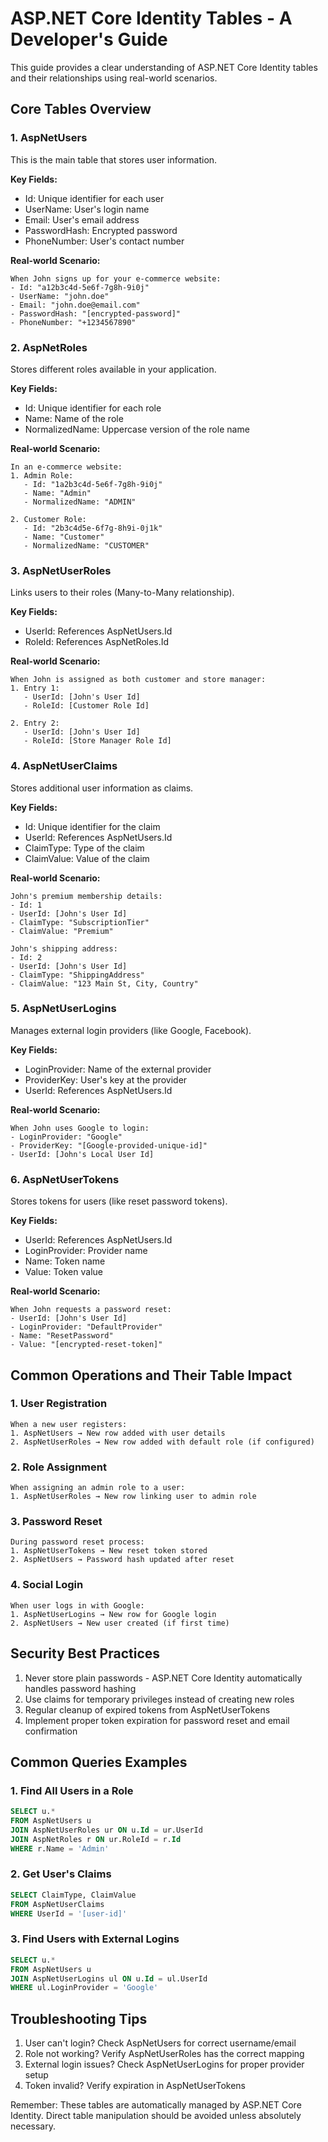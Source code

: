 # ASP.NET Core Identity Tables - A Developer's Guide

This guide provides a clear understanding of ASP.NET Core Identity tables and their relationships using real-world scenarios.

## Core Tables Overview

### 1. AspNetUsers
This is the main table that stores user information.

**Key Fields:**
- Id: Unique identifier for each user
- UserName: User's login name
- Email: User's email address
- PasswordHash: Encrypted password
- PhoneNumber: User's contact number

**Real-world Scenario:**
```
When John signs up for your e-commerce website:
- Id: "a12b3c4d-5e6f-7g8h-9i0j"
- UserName: "john.doe"
- Email: "john.doe@email.com"
- PasswordHash: "[encrypted-password]"
- PhoneNumber: "+1234567890"
```

### 2. AspNetRoles
Stores different roles available in your application.

**Key Fields:**
- Id: Unique identifier for each role
- Name: Name of the role
- NormalizedName: Uppercase version of the role name

**Real-world Scenario:**
```
In an e-commerce website:
1. Admin Role:
   - Id: "1a2b3c4d-5e6f-7g8h-9i0j"
   - Name: "Admin"
   - NormalizedName: "ADMIN"

2. Customer Role:
   - Id: "2b3c4d5e-6f7g-8h9i-0j1k"
   - Name: "Customer"
   - NormalizedName: "CUSTOMER"
```

### 3. AspNetUserRoles
Links users to their roles (Many-to-Many relationship).

**Key Fields:**
- UserId: References AspNetUsers.Id
- RoleId: References AspNetRoles.Id

**Real-world Scenario:**
```
When John is assigned as both customer and store manager:
1. Entry 1:
   - UserId: [John's User Id]
   - RoleId: [Customer Role Id]

2. Entry 2:
   - UserId: [John's User Id]
   - RoleId: [Store Manager Role Id]
```

### 4. AspNetUserClaims
Stores additional user information as claims.

**Key Fields:**
- Id: Unique identifier for the claim
- UserId: References AspNetUsers.Id
- ClaimType: Type of the claim
- ClaimValue: Value of the claim

**Real-world Scenario:**
```
John's premium membership details:
- Id: 1
- UserId: [John's User Id]
- ClaimType: "SubscriptionTier"
- ClaimValue: "Premium"

John's shipping address:
- Id: 2
- UserId: [John's User Id]
- ClaimType: "ShippingAddress"
- ClaimValue: "123 Main St, City, Country"
```

### 5. AspNetUserLogins
Manages external login providers (like Google, Facebook).

**Key Fields:**
- LoginProvider: Name of the external provider
- ProviderKey: User's key at the provider
- UserId: References AspNetUsers.Id

**Real-world Scenario:**
```
When John uses Google to login:
- LoginProvider: "Google"
- ProviderKey: "[Google-provided-unique-id]"
- UserId: [John's Local User Id]
```

### 6. AspNetUserTokens
Stores tokens for users (like reset password tokens).

**Key Fields:**
- UserId: References AspNetUsers.Id
- LoginProvider: Provider name
- Name: Token name
- Value: Token value

**Real-world Scenario:**
```
When John requests a password reset:
- UserId: [John's User Id]
- LoginProvider: "DefaultProvider"
- Name: "ResetPassword"
- Value: "[encrypted-reset-token]"
```

## Common Operations and Their Table Impact

### 1. User Registration
```
When a new user registers:
1. AspNetUsers → New row added with user details
2. AspNetUserRoles → New row added with default role (if configured)
```

### 2. Role Assignment
```
When assigning an admin role to a user:
1. AspNetUserRoles → New row linking user to admin role
```

### 3. Password Reset
```
During password reset process:
1. AspNetUserTokens → New reset token stored
2. AspNetUsers → Password hash updated after reset
```

### 4. Social Login
```
When user logs in with Google:
1. AspNetUserLogins → New row for Google login
2. AspNetUsers → New user created (if first time)
```

## Security Best Practices
1. Never store plain passwords - ASP.NET Core Identity automatically handles password hashing
2. Use claims for temporary privileges instead of creating new roles
3. Regular cleanup of expired tokens from AspNetUserTokens
4. Implement proper token expiration for password reset and email confirmation

## Common Queries Examples

### 1. Find All Users in a Role
```sql
SELECT u.*
FROM AspNetUsers u
JOIN AspNetUserRoles ur ON u.Id = ur.UserId
JOIN AspNetRoles r ON ur.RoleId = r.Id
WHERE r.Name = 'Admin'
```

### 2. Get User's Claims
```sql
SELECT ClaimType, ClaimValue
FROM AspNetUserClaims
WHERE UserId = '[user-id]'
```

### 3. Find Users with External Logins
```sql
SELECT u.*
FROM AspNetUsers u
JOIN AspNetUserLogins ul ON u.Id = ul.UserId
WHERE ul.LoginProvider = 'Google'
```

## Troubleshooting Tips
1. User can't login? Check AspNetUsers for correct username/email
2. Role not working? Verify AspNetUserRoles has the correct mapping
3. External login issues? Check AspNetUserLogins for proper provider setup
4. Token invalid? Verify expiration in AspNetUserTokens

Remember: These tables are automatically managed by ASP.NET Core Identity. Direct table manipulation should be avoided unless absolutely necessary.
